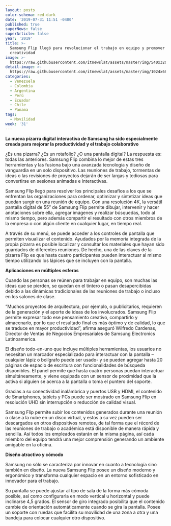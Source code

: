 ```yaml
---
layout: posts
color-schema: red-dark
date: '2019-07-31 11:51 -0400'
published: true
superNews: false
superArticle: false
year: '2019'
title: >-
  Samsung Flip llegó para revolucionar el trabajo en equipo y promover la
  creatividad
image: >-
  https://raw.githubusercontent.com/itnewslat/assets/master/img/540x320/Samsung-Flip-p.jpg
detail-image: >-
  https://raw.githubusercontent.com/itnewslat/assets/master/img/1024x680/Samsung-Flip-g.jpg
categories:
  - Venezuela
  - Colombia
  - Argentina
  - Perú
  - Ecuador
  - Chile
  - Panama
tags:
  - Movilidad
week: '31'
---
```

**La nueva pizarra digital interactiva de Samsung ha sido especialmente creada para mejorar la productividad y el trabajo colaborativo**

¿Es una pizarra? ¿Es un rotafolio? ¿O una pantalla digital? La respuesta es: todas las anteriores. Samsung Flip combina lo mejor de estas tres herramientas y las fusiona bajo una avanzada tecnología y diseño de vanguardia en un solo dispositivo. Las reuniones de trabajo, tormentas de ideas o las revisiones de proyectos dejarán de ser largas y tediosas para convertirse en sesiones animadas e interactivas.

Samsung Flip llegó para resolver los principales desafíos a los que se enfrentan las organizaciones para ordenar, optimizar y sintetizar ideas que puedan surgir en una reunión de equipo. Con una resolución 4K, la versátil pantalla digital de 55” de Samsung Flip permite dibujar, intervenir y hacer anotaciones sobre ella,  agregar imágenes y realizar búsquedas, todo al mismo tiempo, pero además compartir el resultado con otros miembros de la empresa o con algún cliente en cualquier lugar, en tiempo real. 

A  través de su menú, se puede acceder a los controles de pantalla que permiten visualizar el contenido. Ayudados por la memoria integrada de la propia pizarra es posible localizar y consultar los materiales que hayan sido guardados de diferentes reuniones. De hecho, una de las claves de la pizarra Flip es que hasta cuatro participantes pueden interactuar al mismo tiempo utilizando los lápices que se incluyen con la pantalla. 

**Aplicaciones en múltiples esferas**

Cuando las personas se reúnen para trabajar en equipo, son muchas las ideas que se pierden, se quedan en el tintero o pasan desapercibidas debido a las dinámicas tradicionales de las reuniones de trabajo o incluso en los salones de clase. 

“Muchos proyectos de arquitectura, por ejemplo, o publicitarios, requieren de la generación y el aporte de ideas de los involucrados. Samsung Flip permite expresar todo ese pensamiento creativo, compartirlo y almacenarlo, por lo que el resultado final es más óptimo y de calidad, lo que se traduce en mayor productividad”, afirma aseguró Wilfredo Cardenas, Director de Ventas de Negocios Empresariales de Samsung Electronics  Latinoamerica.

El diseño todo-en-uno que incluye múltiples herramientas, los usuarios no necesitan un marcador especializado para interactuar con la pantalla –cualquier lápiz o bolígrafo puede ser usado- y se pueden agregar hasta 20 páginas de espacio de escritura con funcionalidades de búsqueda disponibles. El panel permite que hasta cuatro personas puedan interactuar simultáneamente, y viene equipada con un sensor de proximidad que la activa si alguien se acerca a la pantalla o toma el puntero del soporte.

Gracias a su conectividad inalámbrica y puertos USB y HDMI, el contenido de Smartphones, tablets y PCs puede ser mostrado en Samsung Flip en resolución UHD sin interrupción o reducción de calidad visual.

Samsung Flip permite subir los contenidos generados durante una reunión o clase a la nube en un disco virtual, y estos a su vez pueden ser descargados en otros dispositivos remotos, de tal forma que el récord de las reuniones de trabajo o académica está disponible de manera rápida y sencilla. Así todos los empleados estarán en la misma página, así cada miembro del equipo tendrá una mejor comprensión generando un ambiente amigable en la oficina.

**Diseño atractivo y cómodo**

Samsung no sólo se caracteriza por innovar en cuanto a tecnología sino también en diseño. La nueva Samsung Flip posee un diseño moderno y ergonómico y transforma cualquier espacio en un entorno sofisticado en innovador para el trabajo. 

Su pantalla se puede ajustar al tipo de sala de la forma más cómoda posible, así como configurarla en modo vertical u horizontal y puede inclinarse 4,5 grados. El sensor de giro integrado posibilita que el contenido cambie de orientación automáticamente cuando se gira la pantalla. Posee un soporte con ruedas que facilita su movilidad de una zona a otra y una bandeja para colocar cualquier otro dispositivo.